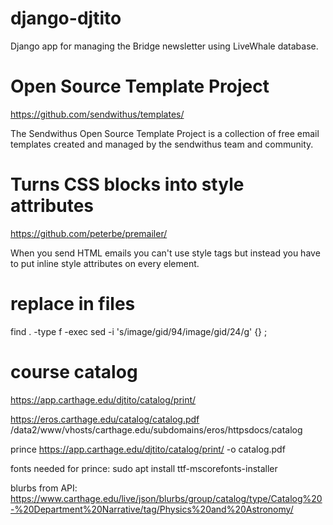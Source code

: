 # django-djtito
Django app for managing the Bridge newsletter using LiveWhale database.

# Open Source Template Project
https://github.com/sendwithus/templates/

The Sendwithus Open Source Template Project is a collection of free email templates created and managed by the sendwithus team and community.

# Turns CSS blocks into style attributes
https://github.com/peterbe/premailer/

When you send HTML emails you can't use style tags but instead you have to put inline style attributes on every element.

# replace in files

find . -type f -exec sed -i 's/image\/gid\/94/image\/gid\/24/g' {} \;

# course catalog

https://app.carthage.edu/djtito/catalog/print/

https://eros.carthage.edu/catalog/catalog.pdf
/data2/www/vhosts/carthage.edu/subdomains/eros/httpsdocs/catalog

prince https://app.carthage.edu/djtito/catalog/print/ -o catalog.pdf

fonts needed for prince:
sudo apt install ttf-mscorefonts-installer

blurbs from API:
https://www.carthage.edu/live/json/blurbs/group/catalog/type/Catalog%20-%20Department%20Narrative/tag/Physics%20and%20Astronomy/

